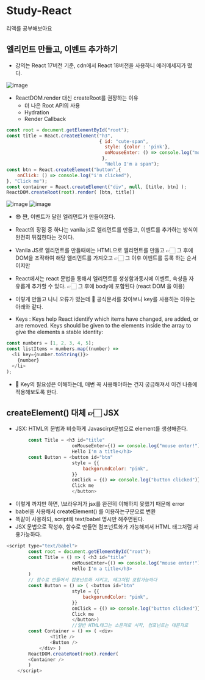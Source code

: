# Study-React
리액를 공부해보아요

## 엘리먼트 만들고, 이벤트 추가하기


- 강의는 React 17버전 기준, cdn에서 React 18버전을 사용하니 에러메세지가 떴다.

![image](https://user-images.githubusercontent.com/112043767/219855017-90d59984-7337-4ce4-86de-d75fdc951c7e.png)

- ReactDOM.render 대신 createRoot를 권장하는 이유
  - 더 나은 Root API의 사용
  - Hydration
  - Render Callback
  
```Javascript
const root = document.getElementById("root");
const title = React.createElement("h3", 
                                  { id: "cute-span", 
                                    style: {color : 'pink'},
                                    onMouseEnter: () => console.log("mouse enter"),
                                   }, 
                                    "Hello I'm a span");
const btn = React.createElement("button",{
    onClick: () => console.log("i'm clicked"),
}, "Click me");
const container = React.createElement("div", null, [title, btn] );
ReactDOM.createRoot(root).render( [btn, title])
```


  
![image](https://user-images.githubusercontent.com/112043767/219856628-e831bd17-c2a9-4cc0-bce3-853a2a426a8b.png)
![image](https://user-images.githubusercontent.com/112043767/219856902-425a0825-3d37-4f78-82f7-c949cd1439bc.png)

- 😎 쨘, 이벤트가 달린 엘리먼트가 만들어졌다.
- React의 장점 중 하나는 vanila js로 엘리먼트를 만들고, 이벤트를 추가하는 방식이 완전히 뒤집힌다는 것이다.
- Vanila JS로 엘리먼트를 만들때에는 HTML으로 엘리먼트를 만들고 👉🏻 그 후에 DOM을 조작하여 해당 엘리먼트를 가져오고 👉🏻 그 이후 이벤트를 등록 하는 순서이지만
- React에서는 react 문법을 통해서 엘리먼트를 생성함과동시에 이벤트, 속성을 자유롭게 추가할 수 있다. 👉🏻 그 후에 body에 포함된다 (react DOM 을 이용)


- 이렇게 만들고 나니 오류가 떴는데 🤔 공식문서를 찾아보니 key를 사용하는 이유는 아래와 같다.
- Keys : Keys help React identify which items have changed, are added, or are removed. Keys should be given to the elements inside the array to give the elements a stable identity:

```Javascript
const numbers = [1, 2, 3, 4, 5];
const listItems = numbers.map((number) =>
  <li key={number.toString()}>
    {number}
  </li>
);
```

- 📌 Key의 필요성은 이해하는데, 매번 꼭 사용해야하는 건지 궁금해져서 이건 나중에 적용해보도록 한다.

## createElement() 대체 👉🏻  JSX

- JSX: HTML의 문법과 비슷하게 Javascirpt문법으로 element를 생성해준다.

```Javascript
        const Title = <h3 id="title" 
                        onMouseEnter={() => console.log("mouse enter!")}>
                        Hello I'm a title</h3>
        const Button = <button id="btn"
                        style = {{
                            backgorundColor: "pink",
                        }}
                        onClick = {() => console.log("button clicked")}>
                        Click me
                        </button>
```

- 이렇게 까지만 하면, \브라우저가 jsx를 완전히 이해하지 못했기 때문에 error
- babel을 사용해서 createElement() 를 이용하는구문으로 변환
- 똑같이 사용하되, script에 text/babel 명시만 해주면된다.
- JSX 문법으로 작성후, 함수로 만들면 컴포넌트화가 가능해져서 HTML 태그처럼 사용가능하다.

```Javascript
<script type="text/babel">
        const root = document.getElementById("root");
        const Title = () => ( <h3 id="title" 
                        onMouseEnter={() => console.log("mouse enter!")}>
                        Hello I'm a title</h3>
        )
        // 함수로 만들어서 컴포넌트화 시키고, 태그처럼 포함가능하다
        const Button = () => ( <button id="btn"
                        style = {{
                            backgorundColor: "pink",
                        }}
                        onClick = {() => console.log("button clicked")}>
                        Click me
                        </button>)
                        //일반 HTML태그는 소문자로 시작, 컴포넌트는 대문자로
        const Container = () => ( <div>
                <Title />
                <Button />
            </div> )
        ReactDOM.createRoot(root).render(
        <Container />
        )
    </script>
```




